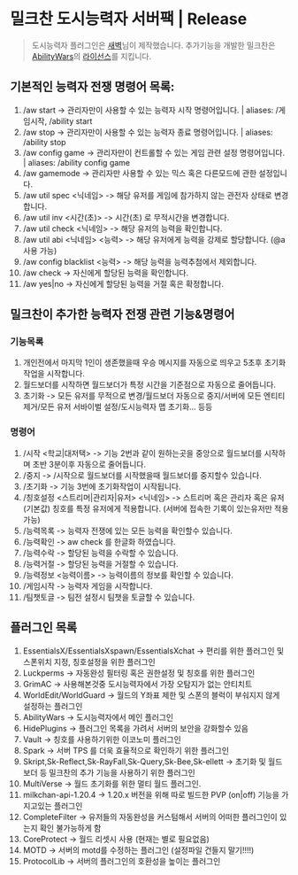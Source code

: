 # 밀크찬 도시능력자 서버팩 | Release
> 도시능력자 플러그인은 [새벽](https://github.com/Daybreak365/AbilityWar)님이 제작했습니다.
> 추가기능을 개발한 밀크찬은 [AbilityWars](https://github.com/Daybreak365/AbilityWar)의 [라이선스](https://github.com/Daybreak365/AbilityWar/blob/master/LICENSE.md)를 지킵니다.

## 기본적인 능력자 전쟁 명령어 목록:
1. /aw start -> 관리자만이 사용할 수 있는 능력자 시작 명령어입니다. | aliases: /게임시작, /ability start
2. /aw stop -> 관리자만이 사용할 수 있는 능력자 종료 명령어입니다. | aliases: /ability stop
3. /aw config game -> 관리자만이 컨트롤할 수 있는 게임 관련 설정 명령어입니다. | aliases: /ability config game
4. /aw gamemode -> 관리자만 사용할 수 있는 믹스 혹은 다른모드에 관한 설정입니다.
5. /aw util spec <닉네임> -> 해당 유저를 게임에 참가하지 않는 관전자 상태로 변경합니다.
6. /aw util inv <시간(초)> -> 시간(초) 로 무적시간을 변경합니다.
7. /aw util check <닉네임> -> 해당 유저의 능력을 확인합니다.
8. /aw util abi <닉네임> <능력> -> 해당 유저에게 능력을 강제로 할당합니다. (@a 사용 가능)
9. /aw config blacklist <능력> -> 해당 능력을 능력추첨에서 제외합니다.
10. /aw check -> 자신에게 할당된 능력을 확인합니다.
11. /aw yes|no -> 자신에게 할당된 능력을 거절 혹은 확정합니다.

## 밀크찬이 추가한 능력자 전쟁 관련 기능&명령어
### 기능목록
1. 개인전에서 마지막 1인이 생존했을때 우승 메시지를 자동으로 띄우고 5초후 초기화작업을 시작합니다.
2. 월드보더를 시작하면 월드보더가 특정 시간을 기준점으로 자동으로 줄어듭니다.
3. 초기화 -> 모든 유저를 무적으로 변경/월드보더 자동으로 중지/서버에 모든 엔티티 제거/모든 유저 서바이벌 설정/도시능력자 맵 초기화... 등등

### 명령어
1. /시작 <학교|대저택> -> 기능 2번과 같이 원하는곳을 중앙으로 월드보더를 시작하며 초반 3분이후 자동으로 줄어듭니다.
2. /중지 -> /시작으로 월드보더를 시작했을때 월드보더를 중지할수 있습니다.
3. /초기화 -> 기능 3번에 초기화작업이 시작됩니다.
4. /칭호설정 <스트리머|관리자|유저> <닉네임> -> 스트리머 혹은 관리자 혹은 유저(기본값) 칭호를 특정 유저에게 적용합니다. (서버에 접속한 기록이 있는유저만 적용가능)
5. /능력목록 -> 능력자 전쟁에 있는 모든 능력을 확인할수 있습니다.
6. /능력확인 -> aw check 를 한글화 하였습니다.
7. /능력수락 -> 할당된 능력을 수락할 수 있습니다.
8. /능력거절 -> 할당된 능력을 거절할 수 있습니다.
9. /능력정보 <능력이름> -> 능력이름의 정보를 확인할 수 있습니다.
10. /게임시작 -> 능력자 게임을 시작합니다.
11. /팀챗토글 -> 팀전 설정시 팀챗을 토글할 수 있습니다.

## 플러그인 목록
1. EssentialsX/EssentialsXspawn/EssentialsXchat -> 편리를 위한 플러그인 및 스폰위치 지정, 칭호설정을 위한 플러그인
2. Luckperms -> 자동완성 필터링 혹은 권한설정 및 칭호를 위한 플러그인
3. GrimAC -> 사용해본것중 도시능력자에서 가장 오탐지가 없는 안티치트
4. WorldEdit/WorldGuard -> 월드의 Y좌표 제한 및 스폰의 블럭이 부숴지지 않게 설정하는 플러그인
5. AbilityWars -> 도시능력자에서 메인 플러그인
6. HidePlugins -> 플러그인 목록을 가려서 서버의 보안을 강화할수 있음
7. Vault -> 칭호를 사용하기위한 이코노미 플러그인
8. Spark -> 서버 TPS 를 더욱 효율적으로 확인하기 위한 플러그인
9. Skript,Sk-Reflect,Sk-RayFall,Sk-Query,Sk-Bee,Sk-ellett -> 초기화 및 월드보더 등 밀크찬의 추가 기능을 사용하기 위한 플러그인
10. MultiVerse -> 월드 초기화를 위한 멀티 월드 플러그인.
11. milkchan-api-1.20.4 -> 1.20.x 버전을 위해 따로 빌드한 PVP (on|off) 기능을 가지고있는 플러그인
12. CompleteFilter -> 유저들의 자동완성을 커스텀해서 서버의 어떠한 플러그인이 있는지 확인 불가능하게 함
13. CoreProtect -> 월드 리셋시 사용 (현재는 별로 필요없음)
14. MOTD -> 서버의 motd를 수정하는 플러그인 (설정파일 건들지 말기!!!!)
15. ProtocolLib -> 서버의 플러그인의 호환성을 높이는 플러그인
